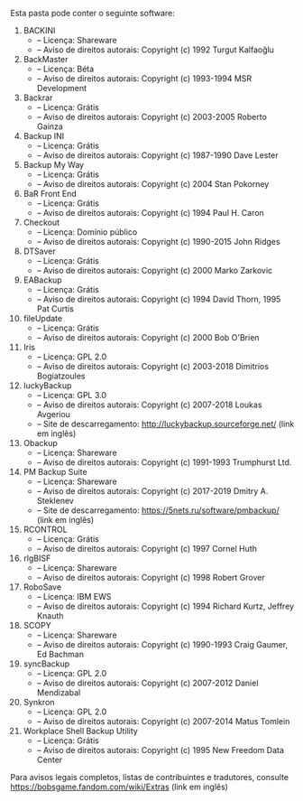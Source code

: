 ﻿Esta pasta pode conter o seguinte software:

1. BACKINI
   - – Licença: Shareware
   - – Aviso de direitos autorais: Copyright (c) 1992 Turgut Kalfaoğlu
2. BackMaster
   - – Licença: Béta
   - – Aviso de direitos autorais: Copyright (c) 1993-1994 MSR Development
3. Backrar
   - – Licença: Grátis
   - – Aviso de direitos autorais: Copyright (c) 2003-2005 Roberto Gainza
4. Backup INI
   - – Licença: Grátis
   - – Aviso de direitos autorais: Copyright (c) 1987-1990 Dave Lester
5. Backup My Way
   - – Licença: Grátis
   - – Aviso de direitos autorais: Copyright (c) 2004 Stan Pokorney
6. BaR Front End
   - – Licença: Grátis
   - – Aviso de direitos autorais: Copyright (c) 1994 Paul H. Caron
7. Checkout
   - – Licença: Domínio público
   - – Aviso de direitos autorais: Copyright (c) 1990-2015 John Ridges
8. DTSaver
   - – Licença: Grátis
   - – Aviso de direitos autorais: Copyright (c) 2000 Marko Zarkovic
9. EABackup
   - – Licença: Grátis
   - – Aviso de direitos autorais: Copyright (c) 1994 David Thorn, 1995 Pat Curtis
10. fileUpdate
    - – Licença: Grátis
    - – Aviso de direitos autorais: Copyright (c) 2000 Bob O'Brien
11. Iris
    - – Licença: GPL 2.0
    - – Aviso de direitos autorais: Copyright (c) 2003-2018 Dimitrios Bogiatzoules
12. luckyBackup
    - – Licença: GPL 3.0
    - – Aviso de direitos autorais: Copyright (c) 2007-2018 Loukas Avgeriou
    - – Site de descarregamento: http://luckybackup.sourceforge.net/ (link em inglês)
13. Obackup
    - – Licença: Shareware
    - – Aviso de direitos autorais: Copyright (c) 1991-1993 Trumphurst Ltd.
14. PM Backup Suite
    - – Licença: Shareware
    - – Aviso de direitos autorais: Copyright (c) 2017-2019 Dmitry A. Steklenev
    - – Site de descarregamento: https://5nets.ru/software/pmbackup/ (link em inglês)
15. RCONTROL
    - – Licença: Grátis
    - – Aviso de direitos autorais: Copyright (c) 1997 Cornel Huth
16. rlgBISF
    - – Licença: Shareware
    - – Aviso de direitos autorais: Copyright (c) 1998 Robert Grover
17. RoboSave
    - – Licença: IBM EWS
    - – Aviso de direitos autorais: Copyright (c) 1994 Richard Kurtz, Jeffrey Knauth
18. SCOPY
    - – Licença: Shareware
    - – Aviso de direitos autorais: Copyright (c) 1990-1993 Craig Gaumer, Ed Bachman
19. syncBackup
    - – Licença: GPL 2.0
    - – Aviso de direitos autorais: Copyright (c) 2007-2012 Daniel Mendizabal
20. Synkron
    - – Licença: GPL 2.0
    - – Aviso de direitos autorais: Copyright (c) 2007-2014 Matus Tomlein
21. Workplace Shell Backup Utility
    - – Licença: Grátis
    - – Aviso de direitos autorais: Copyright (c) 1995 New Freedom Data Center

Para avisos legais completos, listas de contribuintes e tradutores, consulte https://bobsgame.fandom.com/wiki/Extras (link em inglês)

